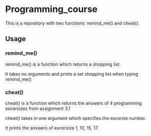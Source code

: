 # Programming_course
This is a repository with two functions: remind_me() and cheat().

## Usage
### remind_me()
remind_me() is a function which returns a shopping list.

It takes no arguments and prints a set shopping list when typing remind_me()

### cheat()
cheat() is a function which returns the answers of 4 programming excersizes from assignment 3.1

cheat() takes in one argument which specifies the excerize number. 

It prints the answers of excersize 1, 10, 15, 17. 

